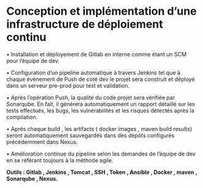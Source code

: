 # Conception et implémentation d’une infrastructure de déploiement continu

•	Installation et déployement de Gitlab en interne comme étant un SCM pour l’équipe de dev.

•	Configuration d’un pipeline automatique à travers Jenkins tel que à chaque évènement de Push de coté dev le projet sera construit et déployé dans un serveur pre-prod pour test et validation.

•	Après l’opération Push, la qualité du code projet sera vérifiée par Sonarqube. En fait, il générera automatiquement un rapport détaillé sur les tests effectués, les bugs, les vulnérabilités et les risques détectés après la compilation. 

•	Aprés chaque build , les artifacts ( docker images , maven build results) seront automatiquement sauvegardés dans des dépôts configurés précédemment dans Nexus.

•	Amélioration continue du pipeline selon les demandes de l’équipe de dev en se référant toujours à la méthode agile.

**Outils : Gitlab , Jenkins , Tomcat , SSH , Token , Ansible , Docker , maven , Sonarqube , Nexus.**
